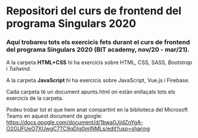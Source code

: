 # Repositori del curs de frontend del programa Singulars 2020

### Aquí trobareu tots els exercicis fets durant el curs de frontend del programa Singulars 2020 (BIT academy, nov/20 - mar/21). 

A la carpeta **HTML+CSS** hi ha exercicis sobre HTML, CSS, SASS, *Bootstrap* i *Tailwind*. 

A la carpeta **JavaScript** hi ha exercicis sobre JavaScript, Vue.js i Firebase. 

Cada carpeta té un document apunts.html on estàn enllaçats tots els exercicis de la carpeta.

Podeu trobar tot el que hem anat compartint en la biblioteca del Microsoft Teams en aquest document de google:
https://docs.google.com/document/d/1bwa0JjjdZnYgA-O2GUFUeO7XUwgC7TC9qDIg0mINMLs/edit?usp=sharing